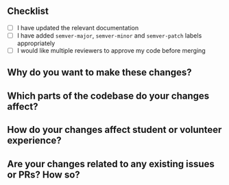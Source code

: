 ## Checklist

- [ ] I have updated the relevant documentation
- [ ] I have added `semver-major`, `semver-minor` and `semver-patch` labels appropriately
- [ ] I would like multiple reviewers to approve my code before merging

## Why do you want to make these changes?


## Which parts of the codebase do your changes affect?


## How do your changes affect student or volunteer experience?


## Are your changes related to any existing issues or PRs? How so?